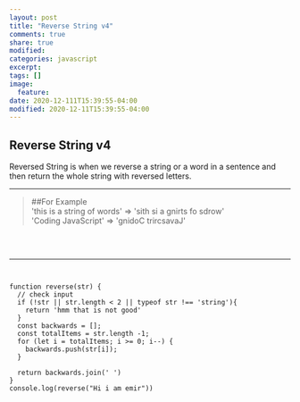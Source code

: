 ```yaml
---
layout: post
title: "Reverse String v4"
comments: true
share: true
modified:
categories: javascript
excerpt:
tags: []
image:
  feature:
date: 2020-12-111T15:39:55-04:00
modified: 2020-12-11T15:39:55-04:00
---
```


## Reverse String v4

Reversed String is when we reverse a string or a word in a sentence and then return the whole string with reversed letters.
___

> ##For Example<br>
  'this is a string of words' => 'sith si a gnirts fo sdrow'<br>
  'Coding JavaScript' => 'gnidoC trircsavaJ'<br>
>
##
<br>


___

~~~


function reverse(str) {
  // check input 
  if (!str || str.length < 2 || typeof str !== 'string'){
    return 'hmm that is not good'
  }
  const backwards = [];
  const totalItems = str.length -1;
  for (let i = totalItems; i >= 0; i--) {
    backwards.push(str[i]);
  }

  return backwards.join(' ')
}
console.log(reverse("Hi i am emir"))


~~~

